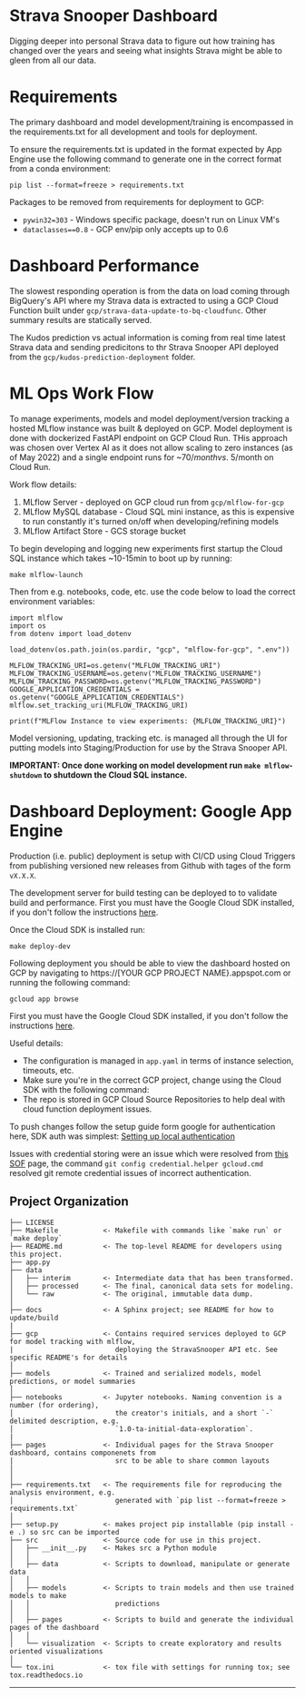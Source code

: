 # Strava Snooper Dashboard

Digging deeper into personal Strava data to figure out how training has changed over the years and seeing what insights Strava might be able to gleen from all our data.

# Requirements

The primary dashboard and model development/training is encompassed in the requirements.txt for all development and tools for deployment.

To ensure the requirements.txt is updated in the format expected by App Engine use the following command to generate one in the correct format from a conda environment:

`pip list --format=freeze > requirements.txt`

Packages to be removed from requirements for deployment to GCP:

- `pywin32=303` - Windows specific package, doesn't run on Linux VM's
- `dataclasses==0.8` - GCP env/pip only accepts up to 0.6

# Dashboard Performance

The slowest responding operation is from the data on load coming through BigQuery's API where my Strava data is extracted to using a GCP Cloud Function built under `gcp/strava-data-update-to-bq-cloudfunc`. Other summary results are statically served.

The Kudos prediction vs actual information is coming from real time latest Strava data and sending predicitons to thr Strava Snooper API deployed from the `gcp/kudos-prediction-deployment` folder.

# ML Ops Work Flow

To manage experiments, models and model deployment/version tracking a hosted MLflow instance was built & deployed on GCP. Model deployment is done with dockerized FastAPI endpoint on GCP Cloud Run. THis approach was chosen over Vertex AI as it does not allow scaling to zero instances (as of May 2022) and a single endpoint runs for ~$70/month vs. ~$5/month on Cloud Run.

Work flow details:

1. MLflow Server - deployed on GCP cloud run from `gcp/mlflow-for-gcp`
2. MLflow MySQL database - Cloud SQL mini instance, as this is expensive to run constantly it's turned on/off when developing/refining models
3. MLflow Artifact Store - GCS storage bucket

To begin developing and logging new experiments first startup the Cloud SQL instance which takes ~10-15min to boot up by running:

`make mlflow-launch`

Then from e.g. notebooks, code, etc. use the code below to load the correct environment variables:

```
import mlflow
import os
from dotenv import load_dotenv

load_dotenv(os.path.join(os.pardir, "gcp", "mlflow-for-gcp", ".env"))

MLFLOW_TRACKING_URI=os.getenv("MLFLOW_TRACKING_URI")
MLFLOW_TRACKING_USERNAME=os.getenv("MLFLOW_TRACKING_USERNAME")
MLFLOW_TRACKING_PASSWORD=os.getenv("MLFLOW_TRACKING_PASSWORD")
GOOGLE_APPLICATION_CREDENTIALS = os.getenv("GOOGLE_APPLICATION_CREDENTIALS")
mlflow.set_tracking_uri(MLFLOW_TRACKING_URI)

print(f"MLFlow Instance to view experiments: {MLFLOW_TRACKING_URI}")
```

Model versioning, updating, tracking etc. is managed all through the UI for putting models into Staging/Production for use by the Strava Snooper API.

**IMPORTANT: Once done working on model development run `make mlflow-shutdown` to shutdown the Cloud SQL instance.**

# Dashboard Deployment: Google App Engine

Production (i.e. public) deployment is setup with CI/CD using Cloud Triggers from publishing versioned new releases from Github with tages of the form `vX.X.X`.

The development server for build testing can be deployed to to validate build and performance. First you must have the Google Cloud SDK installed, if you don't follow the instructions [here](https://cloud.google.com/sdk/docs/).

Once the Cloud SDK is installed run:

`make deploy-dev`

Following deployment you should be able to view the dashboard hosted on GCP by navigating to https://[YOUR GCP PROJECT NAME}.appspot.com or running the following command:

`gcloud app browse`

First you must have the Google Cloud SDK installed, if you don't follow the instructions [here](https://cloud.google.com/sdk/docs/).

Useful details:

- The configuration is managed in `app.yaml` in terms of instance selection, timeouts, etc.
- Make sure you're in the correct GCP project, change using the Cloud SDK with the following command:
- The repo is stored in GCP Cloud Source Repositories to help deal with cloud function deployment issues.

To push changes follow the setup guide form google for authentication here, SDK auth was simplest: [Setting up local authentication](https://cloud.google.com/source-repositories/docs/authentication#windows_1)

Issues with credential storing were an issue which were resolved from [this SOF](https://stackoverflow.com/questions/49473897/git-push-cloud-showing-invalid-authentication-credentials-error) page, the command `git config credential.helper gcloud.cmd` resolved git remote credential issues of incorrect authentication.

## Project Organization

    ├── LICENSE
    ├── Makefile           <- Makefile with commands like `make run` or `make deploy`
    ├── README.md          <- The top-level README for developers using this project.
    ├── app.py
    ├── data
    │   ├── interim        <- Intermediate data that has been transformed.
    │   ├── processed      <- The final, canonical data sets for modeling.
    │   └── raw            <- The original, immutable data dump.
    │
    ├── docs               <- A Sphinx project; see README for how to update/build
    |
    ├── gcp                <- Contains required services deployed to GCP for model tracking with mlflow,
    |                         deploying the StravaSnooper API etc. See specific README's for details
    │
    ├── models             <- Trained and serialized models, model predictions, or model summaries
    │
    ├── notebooks          <- Jupyter notebooks. Naming convention is a number (for ordering),
    │                         the creator's initials, and a short `-` delimited description, e.g.
    │                         `1.0-ta-initial-data-exploration`.
    |
    ├── pages              <- Individual pages for the Strava Snooper dashboard, contains componenets from
    |                         src to be able to share common layouts
    │
    │
    ├── requirements.txt   <- The requirements file for reproducing the analysis environment, e.g.
    │                         generated with `pip list --format=freeze > requirements.txt`
    │
    ├── setup.py           <- makes project pip installable (pip install -e .) so src can be imported
    ├── src                <- Source code for use in this project.
    │   ├── __init__.py    <- Makes src a Python module
    │   │
    │   ├── data           <- Scripts to download, manipulate or generate data
    │   │
    │   ├── models         <- Scripts to train models and then use trained models to make
    │   │                     predictions
    │   │  
    │   ├── pages          <- Scripts to build and generate the individual pages of the dashboard
    │   │
    │   └── visualization  <- Scripts to create exploratory and results oriented visualizations
    │
    └── tox.ini            <- tox file with settings for running tox; see tox.readthedocs.io

---
